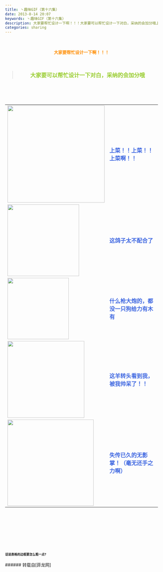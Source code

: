 ```yaml
---
title: 丶趣味GIF（第十六集）
date: 2013-8-14 20:07
keywords: 丶趣味GIF（第十六集）
description: 大家要帮忙设计一下啊！！！大家要可以帮忙设计一下对白，采纳的会加分哦上菜！！上菜！！上菜啊！！这鸽子太不配合了什么枪大炮的，都没一只狗给力有木有这羊转头看到我，被我帅呆了！！失传已久的无影掌！（毫无还手之力啊）话说表格的边框要怎么粗一点?
categories: sharing
---
```

<td class="t_f" id="postmessage_34853">

<br/>
<br/>
<div align="center"><strong><font color="#ff8c00">大家要帮忙设计一下啊！！！</font></strong></div><br/>
<strong><font size="4"><br/>
</font></strong><div align="center"><div class="quote"><blockquote><strong><font size="4"><font color="#9acd32">大家要可以帮忙设计一下对白，采纳的会加分哦</font></font></strong><img alt="" border="0" onclick="" onmouseover="" smilieid="98" src="static/image/smiley/qiubilong/14.gif"/></blockquote></div><br/>
<strong><font size="4"><br/>
</font></strong><br/>
<table cellspacing="0" class="t_table"><tr><td>

<img aid="13999" class="zoom" data-cf-modified-7db2907c13fd73e702f47556-="" file="data/attachment/forum/201308/14/124907sy6zpqyrbvyqsris.gif" id="aimg_13999" inpost="1" onclick="" onmouseover="" src="http://www.flw.ph/data/attachment/forum/201308/14/124907sy6zpqyrbvyqsris.gif" width="320" zoomfile="data/attachment/forum/201308/14/124907sy6zpqyrbvyqsris.gif"/>


</td><td><font size="4"><font color="#4169e1"><strong>上菜！！上菜！！上菜啊！！</strong></font></font></td></tr><tr><td>

<img aid="14004" class="zoom" data-cf-modified-7db2907c13fd73e702f47556-="" file="data/attachment/forum/201308/14/125120b592477v7hhygj4j.gif" id="aimg_14004" inpost="1" onclick="" onmouseover="" src="http://www.flw.ph/data/attachment/forum/201308/14/125120b592477v7hhygj4j.gif" width="236" zoomfile="data/attachment/forum/201308/14/125120b592477v7hhygj4j.gif"/>


</td><td><font size="4"><font color="#4169e1"><strong>这鸽子太不配合了</strong></font></font><img alt="" border="0" onclick="" onmouseover="" smilieid="249" src="static/image/smiley/Xiongmao/24.gif"/></td></tr><tr><td>

<img aid="14000" class="zoom" data-cf-modified-7db2907c13fd73e702f47556-="" file="data/attachment/forum/201308/14/124916iw88wee4aza4deyc.gif" id="aimg_14000" inpost="1" onclick="" onmouseover="" src="http://www.flw.ph/data/attachment/forum/201308/14/124916iw88wee4aza4deyc.gif" width="202" zoomfile="data/attachment/forum/201308/14/124916iw88wee4aza4deyc.gif"/>


</td><td><font size="4"><font color="#4169e1"><strong>什么枪大炮的，都没一只狗给力有木有</strong></font></font></td></tr><tr><td>

<img aid="14001" class="zoom" data-cf-modified-7db2907c13fd73e702f47556-="" file="data/attachment/forum/201308/14/124950ynflfiu8vcvvv88k.gif" id="aimg_14001" inpost="1" onclick="" onmouseover="" src="http://www.flw.ph/data/attachment/forum/201308/14/124950ynflfiu8vcvvv88k.gif" width="253" zoomfile="data/attachment/forum/201308/14/124950ynflfiu8vcvvv88k.gif"/>


</td><td><font size="4"><font color="#4169e1"><strong>这羊转头看到我，被我帅呆了！！</strong></font></font><img alt="" border="0" onclick="" onmouseover="" smilieid="249" src="static/image/smiley/Xiongmao/24.gif"/></td></tr><tr><td>

<img aid="14003" class="zoom" data-cf-modified-7db2907c13fd73e702f47556-="" file="data/attachment/forum/201308/14/125022ch4ot4n240vte4ou.gif" id="aimg_14003" inpost="1" onclick="" onmouseover="" src="http://www.flw.ph/data/attachment/forum/201308/14/125022ch4ot4n240vte4ou.gif" width="284" zoomfile="data/attachment/forum/201308/14/125022ch4ot4n240vte4ou.gif"/>


</td><td><font size="4"><font color="#4169e1"><strong>失传已久的无影掌！（毫无还手之力啊）</strong></font></font><img alt="" border="0" onclick="" onmouseover="" smilieid="249" src="static/image/smiley/Xiongmao/24.gif"/></td></tr></table></div><strong><font size="4"><strong><font size="4"><br/>
</font></strong></font><br/>
<br/>
<div align="center"><font size="4"><img alt="" border="0" onclick="" onmouseover="" smilieid="249" src="static/image/smiley/Xiongmao/24.gif"/></font></div><font size="4"><strong><font size="4"><br/>
</font></strong></font><br/>
<font size="4"><strong><font size="4"><br/>
</font></strong></font><br/>
<font size="1">话说表格的边框要怎么粗一点?</font><br/>
</strong><br/>
</td>
###### 转载自[菲龙网]